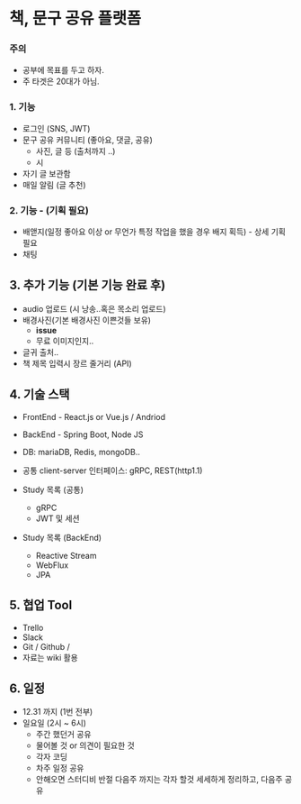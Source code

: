 책, 문구 공유 플랫폼
============

### 주의
- 공부에 목표를 두고 하자.
- 주 타겟은 20대가 아님.

### 1. 기능
- 로그인 (SNS, JWT)  
- 문구 공유 커뮤니티 (좋아요, 댓글, 공유)
    - 사진, 글 등 (출처까지 ..) 
    - 시 
- 자기 글 보관함
- 매일 알림 (글 추천)

### 2. 기능 - (기획 필요)
- 배앧지(일정 좋아요 이상 or 무언가 특정 작업을 했을 경우 배지 획득) - 상세 기획 필요 
- 채팅 

## 3. 추가 기능 (기본 기능 완료 후)
- audio 업로드 (시 낭송..혹은 목소리 업로드)
- 배경사진(기본 배경사진 이쁜것들 보유) 
    - **issue** 
    - 무료 이미지인지..
- 글귀 출처..
- 책 제목 입력시 장르 줄거리 (API)

## 4. 기술 스택
- FrontEnd - React.js or Vue.js / Andriod 
- BackEnd - Spring Boot, Node JS
- DB: mariaDB, Redis, mongoDB.. 
- 공통 client-server 인터페이스: gRPC, REST(http1.1)  

- Study 목록 (공통) 
    - gRPC
    - JWT 및 세션
- Study 목록 (BackEnd)
    - Reactive Stream
    - WebFlux 
    - JPA

## 5. 협업 Tool
- Trello
- Slack
- Git / Github /
- 자료는 wiki 활용

## 6. 일정
- 12.31 까지 (1번 전부)
- 일요일 (2시 ~ 6시)
    - 주간 했던거 공유
    - 물어볼 것 or 의견이 필요한 것
    - 각자 코딩
    - 차주 일정 공유
    - 안해오면 스터디비 반절
다음주 까지는 각자 할것 세세하게 정리하고, 다음주 공유
